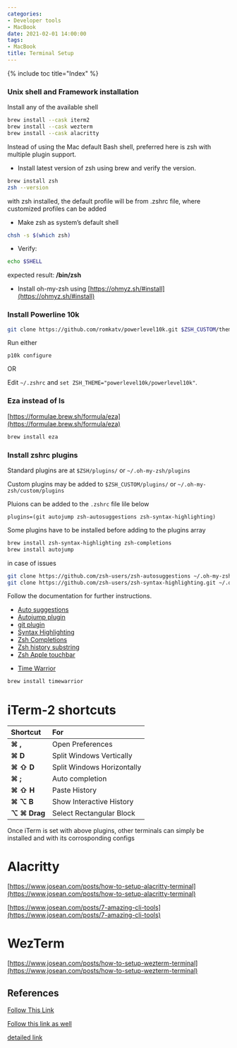 ```yaml
---
categories:
- Developer tools
- MacBook
date: 2021-02-01 14:00:00
tags:
- MacBook
title: Terminal Setup
---
```


{% include toc title="Index" %}

### Unix shell and Framework installation

Install any of the available shell

```sh
brew install --cask iterm2 
brew install --cask wezterm
brew install --cask alacritty
```

Instead of using the Mac default Bash shell, preferred here is zsh with multiple
plugin support.

* Install latest version of zsh using brew and verify the version.

```sh
brew install zsh
zsh --version
```

with zsh installed, the default profile will be from .zshrc file, where
customized profiles can be added

- Make zsh as system’s default shell

```sh
chsh -s $(which zsh)
```

- Verify:

```sh
echo $SHELL
```

expected result: **/bin/zsh**

- Install oh-my-zsh using [https://ohmyz.sh/#install](https://ohmyz.sh/#install)

### Install Powerline 10k

```sh
git clone https://github.com/romkatv/powerlevel10k.git $ZSH_CUSTOM/themes/powerlevel10k
```

Run either

```
p10k configure
```

OR

Edit `~/.zshrc` and `set ZSH_THEME="powerlevel10k/powerlevel10k"`.

### Eza instead of ls

[https://formulae.brew.sh/formula/eza](https://formulae.brew.sh/formula/eza)

```sh
brew install eza
```

### Install zshrc plugins

Standard plugins are at `$ZSH/plugins/` or `~/.oh-my-zsh/plugins`

Custom plugins may be added to `$ZSH_CUSTOM/plugins/` or
`~/.oh-my-zsh/custom/plugins`

Pluions can be added to the `.zshrc` file lile below

```shell
plugins=(git autojump zsh-autosuggestions zsh-syntax-highlighting)
```

Some plugins have to be installed before adding to the plugins array

```sh
brew install zsh-syntax-highlighting zsh-completions
brew install autojump
```

in case of issues

```sh
git clone https://github.com/zsh-users/zsh-autosuggestions ~/.oh-my-zsh/custom/plugins/zsh-autosuggestions
git clone https://github.com/zsh-users/zsh-syntax-highlighting.git ~/.oh-my-zsh/custom/plugins/zsh-syntax-highlighting
```

Follow the documentation for further instructions.

* [Auto suggestions](https://github.com/zsh-users/zsh-autosuggestions/blob/master/INSTALL.md#oh-my-zsh)
* [Autojump plugin](https://github.com/ohmyzsh/ohmyzsh/tree/master/plugins/autojump)
* [git plugin](https://github.com/ohmyzsh/ohmyzsh/tree/master/plugins/git)
* [Syntax Highlighting](https://github.com/zsh-users/zsh-syntax-highlighting/blob/master/INSTALL.md)
* [Zsh Completions](https://github.com/zsh-users/zsh-completions/#Manual%20installation)
* [Zsh history substring](https://github.com/zsh-users/zsh-history-substring-search)
* [Zsh Apple touchbar](https://github.com/zsh-users/zsh-apple-touchbar)

- [Time Warrior](https://timewarrior.net/docs/install/)

```sh
brew install timewarrior
```

# iTerm-2 shortcuts

| **Shortcut** | **For**                    |
|:-------------|:---------------------------|
| **⌘ ,**      | Open Preferences           |
| **⌘ D**      | Split Windows Vertically   |
| **⌘ ⇧ D**    | Split Windows Horizontally |
| **⌘ ;**      | Auto completion            |
| **⌘ ⇧ H**    | Paste History              |
| **⌘ ⌥ B**    | Show Interactive History   |
| **⌥ ⌘ Drag** | Select Rectangular Block   |

Once iTerm is set with above plugins, other terminals can simply be installed
and with its corrosponding configs

# Alacritty

[https://www.josean.com/posts/how-to-setup-alacritty-terminal](https://www.josean.com/posts/how-to-setup-alacritty-terminal)

[https://www.josean.com/posts/7-amazing-cli-tools](https://www.josean.com/posts/7-amazing-cli-tools)

# WezTerm

[https://www.josean.com/posts/how-to-setup-wezterm-terminal](https://www.josean.com/posts/how-to-setup-wezterm-terminal)

## References

[Follow This Link](https://medium.com/swlh/power-up-your-terminal-using-oh-my-zsh-iterm2-c5a03f73a9fb)

[Follow this link as well](https://towardsdatascience.com/customising-the-mac-terminal-to-increase-productivity-and-improve-the-interface-894f6d86d573)

[detailed link](https://towardsdatascience.com/the-ultimate-guide-to-your-terminal-makeover-e11f9b87ac99)